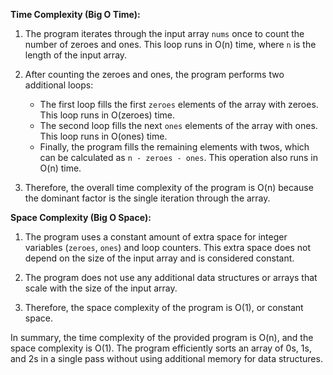 **Time Complexity (Big O Time):**

1. The program iterates through the input array `nums` once to count the number of zeroes and ones. This loop runs in O(n) time, where `n` is the length of the input array.

2. After counting the zeroes and ones, the program performs two additional loops:
   - The first loop fills the first `zeroes` elements of the array with zeroes. This loop runs in O(zeroes) time.
   - The second loop fills the next `ones` elements of the array with ones. This loop runs in O(ones) time.
   - Finally, the program fills the remaining elements with twos, which can be calculated as `n - zeroes - ones`. This operation also runs in O(n) time.

3. Therefore, the overall time complexity of the program is O(n) because the dominant factor is the single iteration through the array.

**Space Complexity (Big O Space):**

1. The program uses a constant amount of extra space for integer variables (`zeroes`, `ones`) and loop counters. This extra space does not depend on the size of the input array and is considered constant.

2. The program does not use any additional data structures or arrays that scale with the size of the input array.

3. Therefore, the space complexity of the program is O(1), or constant space.

In summary, the time complexity of the provided program is O(n), and the space complexity is O(1). The program efficiently sorts an array of 0s, 1s, and 2s in a single pass without using additional memory for data structures.
